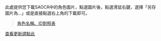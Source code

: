 此處提供您下載SAOCR中的角色圖片，點選圖片後，點選滑鼠右鍵，選擇「另存圖片為...」或是直接點選右上角的下載即可。   

>[角色名稱、ID對照表](https://sites.google.com/site/saocrpictures/home/pre-released/charas/idtable)

[查看更新請點此](https://github.com/RaenonX/SAOCR-Pictures/commits/Startup-Pictures)
